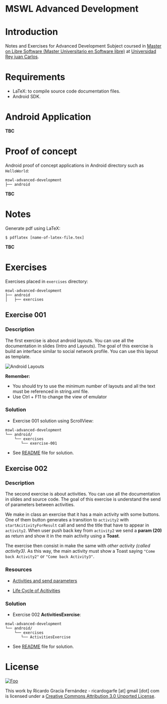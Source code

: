 MSWL Advanced Development
==========================

# Introduction

Notes and Exercises for Advanced Development Subject coursed in [Master on Libre Software (Master Universitario en Software libre)](http://master.libresoft.es/) at [Universidad Rey juan Carlos](http://www.urjc.es/).

# Requirements

* LaTeX: to compile source code documentation files.
* Android SDK.

# Android Application

**TBC**

# Proof of concept

Android proof of concept applications in Android directory such as `HelloWorld`:

```shell
mswl-advanced-development
├── android
```

**TBC**

# Notes

Generate pdf using LaTeX:

```shell
$ pdflatex [name-of-latex-file.tex]
```

**TBC**

# Exercises

Exercises placed in `exercises` directory:

```shell
mswl-advanced-development
├── android
│   ├── exercises
```

## Exercise 001

### Description 

The first exercise is about android layouts. You can use all the documentation in slides (Intro and Layouts). The goal of this exercise is build an interface similar to social network profile. 
You can use this layout as template.

![Android Layouts](https://raw.github.com/ricardogarfe/mswl-advanced-development/master/android/exercises/exercise-001/assets/exercise-001-layout.png)

**Remember:**

* You should try to use the minimum number of layouts and all the text must be referenced in string.xml file. 
* Use Ctrl + F11 to change the view of emulator

### Solution

* Exercise 001 solution using ScrollView:

```shell
mswl-advanced-development
└── android/
    └── exercises
       └── exercise-001
```

* See [README](https://github.com/ricardogarfe/mswl-advanced-development/blob/master/android/exercises/exercise-001/README.md) file for solution.

## Exercise 002

### Description 

The second exercise is about activities. You can use all the documentation in slides and source code. The goal of this exercise is understand the send of parameters between activities.

We make in class an exercise that it has a main activity with some buttons. One of them button generates a transition to `activity2` with `startAcitivityForResult` call and send the title that have to appear in `activity2`. When user push back key from `activity2` we send a **param (20)** as return and show it in the main activity using a **Toast**.

The exercise then consist in make the same with _other activity (called activity3)_. As this way, the main activity must show a Toast saying `"Come back Activity2"` or `"Come back Activity3"`.

### Resources

*  [Activities and send parameters](https://github.com/rocapal/android-examples/tree/master/02.1-Activities)

*  [Life Cycle of Acitivities](https://github.com/rocapal/android-examples/tree/master/02.2-ActivitiesLifeCycle)

### Solution

* Exercise 002 **ActivitiesExercise**:

```shell
mswl-advanced-development
└── android/
    └── exercises
       └── ActivitiesExercise
```

* See [README](https://github.com/ricardogarfe/mswl-advanced-development/blob/master/android/exercises/ActivitiesExercise/README.md) file for solution.


# License

<a href="http://creativecommons.org/licenses/by/3.0/" rel="Creative Commons Attribution 3.0">![Foo](http://i.creativecommons.org/l/by/3.0/88x31.png)</a>

This work by Ricardo Gracía Fernández - ricardogarfe [at] gmail [dot] com is licensed under a [Creative Commons Attribution 3.0 Unported License](http://creativecommons.org/licenses/by/3.0/).

